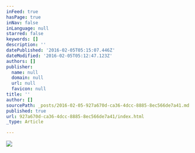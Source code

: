 ```yaml
---
inFeed: true
hasPage: true
inNav: false
inLanguage: null
starred: false
keywords: []
description: ''
datePublished: '2016-02-05T05:15:07.446Z'
dateModified: '2016-02-05T05:12:47.123Z'
authors: []
publisher:
  name: null
  domain: null
  url: null
  favicon: null
title: ''
author: []
sourcePath: _posts/2016-02-05-927a670d-ca36-4dcc-8885-8ec566de7a41.md
published: true
url: 927a670d-ca36-4dcc-8885-8ec566de7a41/index.html
_type: Article

---
```

![](https://the-grid-user-content.s3-us-west-2.amazonaws.com/2e66c551-db77-4bb5-9739-252427a58a33.jpg)